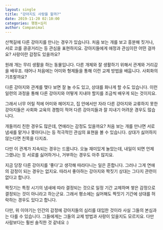 ```yaml
---
layout: single
title: "강아지도 사랑을 할까?"
date: 2019-11-20 02:10:00
categories: 행동+심리
author: Companimal
---
```


산책길에 다른 강아지를 만나는 경우가 있습니다. 처음 보는 개를 보고 흥분해 짓거나, 서로 코를 킁킁거리는 등 관심을 표현하지요. 강아지들에게 애정과 관심이란 어떤 걸까요? 사랑이란 감정도 있을까요?

원래 개는 무리 생활을 하는 동물입니다. 다른 개체와 잘 생활하기 위해서 관계와 거리감을 배우죠. 태어나 처음에는 어미와 형제들을 통해 이런 교제 방법을 배웁니다. 사회화의 기초랄까요?

다른 강아지와 관계를 맺다 보면 잘 놀 수도 있고, 상대를 화나게 할 수도 있습니다. 이런 일련의 과정을 통해 다른 강아지와 어떻게 지내야 할지를 조금씩 배우게 되는 것이지요.

그래서 너무 어릴 적에 어미와 헤어지고, 집 안에서만 자라 다른 강아지와 교류하지 못한 강아지들은 사회화 교육의 경험이 적어 다른 강아지들과 잘 지내기 어려운 경우도 많습니다.

개들끼리 친한 경우도 많은데, 연애라는 감정도 있을까요? 처음 보는 개를 만나면 서로 냄새를 맡거나 쫓아다니는 등 적극적인 관심의 표현을 볼 수 있습니다. 상대가 싫어하지 않는다면 친목을 다지죠.

다만 이 관계가 지속되는 경우는 드뭅니다. 오늘 재미있게 놀았는데, 내일이 되면 언제 그랬냐는 듯 서로를 싫어하거나, 거부하는 경우도 아주 많지요.

지금 당장 다른 강아지를 ‘좋다’고 생각해 따라다니는 일은 흔합니다. 그러나 그게 연애의 감정이 되는 경우는 없지요. 따라서 좋아하는 강아지와 짝짓기 상대는 그다지 관련이 없다고 합니다.

짝짓기는 특정 시기의 냄새에 따라 결정되는 것으로 일정 기간 교제하며 쌓은 감정으로 결정되는 것이 아니라고 하는군요. 그래서 평소에는 싫어해도 짝짓기 기간에 상대를 허락하는 경우도 있다고 합니다.

다만, 위 이야기는 인간의 감정에 강아지들의 심리를 대입한 것이라 사실 그들의 본심과는 다를 수 있습니다. 그들에게는 그들의 교제 방법과 사랑이 있을지도 모르지요. 다만 사람보다는 훨씬 솔직한 것 같네요 :)
